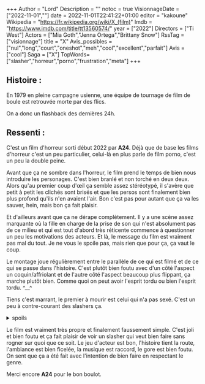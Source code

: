 +++
Author = "Lord"
Description = ""
notoc = true
VisionnageDate = ["2022-11-01",""]
date = 2022-11-01T22:41:22+01:00
editor = "kakoune"
Wikipedia = "https://fr.wikipedia.org/wiki/X_(film)"
Imdb = "https://www.imdb.com/title/tt13560574/"
year = ["2022"]
Directors = ["Ti West"]
Actors = ["Mia Goth","Jenna Ortega","Brittany Snow"]
RssTag = ["visionnage"]
title = "X"
Avis_possibles = ["nul","long","court","oneshot","meh","cool","excellent","parfait"]
Avis = ["cool"] 
Saga = ["X"]
TopWords=["slasher","horreur","porno","frustration","meta"]
+++
## Histoire :
En 1979 en pleine campagne usienne, une équipe de tournage de film de boule est retrouvée morte par des flics.

On a donc un flashback des dernières 24h.

## Ressenti :
C'est un film d'horreur sorti début 2022 par **A24**.
Déjà que de base les films d'horreur c'est un peu particulier, celui-là en plus parle de film porno, c'est un peu la double peine.

Avant que ça ne sombre dans l'horreur, le film prend le temps de bien nous introduire les personages.
C'est bien branlé et non torché en deux deux.
Alors qu'au premier coup d'œil ça semble assez stéréotypé, il s'avère que petit à petit les clichés sont brisés et que les persos sont finalement bien plus profond qu'ils n'en avaient l'air.
Bon c'est pas pour autant que ça va les sauver, hein, mais bon ça fait plaisir.

Et d'ailleurs avant que ça ne dérape complètement.
Il y a une scène assez marquante où la fille en charge de la prise de son qui n'est absolument pas de ce milieu et qui est tout d'abord très réticente commence à questionner un peu les motivations des acteurs.
Et là, le message du film est vraiment pas mal du tout.
Je ne vous le spoile pas, mais rien que pour ça, ça vaut le coup.

Le montage joue régulièrement entre le parallèle de ce qui est filmé et de ce qui se passe dans l'histoire.
C'est plutôt bien foutu avec d'un côté l'aspect un coquin/affriolant et de l'autre côté l'aspect beaucoup plus flippant, ça marche plutôt bien.
Comme quoi on peut avoir l'esprit tordu ou bien l'esprit tordu. ^__^

Tiens c'est marrant, le premier à mourir est celui qui n'a pas sexé.
C'est un peu à contre-courant des slashers ça.

<details><summary>spoils</summary>

Rhaaa ce que c'est dégueulasse.
En gros, le couple de vieux qui accueille l'équipe de tournage est quelque peu frustré.
Le vieux a peur de faire une crise cardiaque et n'ose plus baiser avec sa femme mais cette dernière ne veut que ça.

La vieille au max de sa frustration décide donc de commencer à crever les gens.
Quand une bonne partie a été décimé, les vieux commencent à baiser alors qu'ils sont encore couverts de sang.

Le ptit twist final sur le fait que *Maxine* est la fille d'un prédicateur est la ptite cerise sur le gâteau.
Qu'est-ce qui a bien pu la pousser à vouloir devenir actrice porno ?!
C'est ce que l'on découvrira dans **Pearl** le préquel tourné dans la foulée.

C'est marrant d'avoir fait jouer le rôle de la meurtrière et de la victime à la même actrice…

</details>

Le film est vraiment très propre et finalement faussement simple.
C'est joli et bien foutu et ça fait plaisir de voir un slasher qui veut bien faire sans rogner sur quoi que ce soit.
Le jeu d'acteur est bon, l'histoire tient la route, l'ambiance est bien ficelée, la musique est raccord, le gore est bien foutu.
On sent que ça a été fait avec l'intention de bien faire en respectant le genre.

Merci encore **A24** pour le bon boulot.
